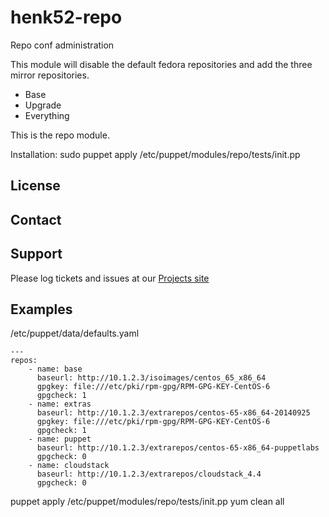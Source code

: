 henk52-repo
===========

Repo conf administration

This module will disable the default fedora repositories and add the three mirror repositories.
 - Base
 - Upgrade
 - Everything

This is the repo module.


Installation:
sudo puppet apply /etc/puppet/modules/repo/tests/init.pp

License
-------


Contact
-------


Support
-------

Please log tickets and issues at our [Projects site](http://projects.example.com)


Examples
--------

/etc/puppet/data/defaults.yaml 
```
---
repos:
    - name: base
      baseurl: http://10.1.2.3/isoimages/centos_65_x86_64
      gpgkey: file:///etc/pki/rpm-gpg/RPM-GPG-KEY-CentOS-6
      gpgcheck: 1
    - name: extras
      baseurl: http://10.1.2.3/extrarepos/centos-65-x86_64-20140925
      gpgkey: file:///etc/pki/rpm-gpg/RPM-GPG-KEY-CentOS-6
      gpgcheck: 1
    - name: puppet
      baseurl: http://10.1.2.3/extrarepos/centos-65-x86_64-puppetlabs
      gpgcheck: 0
    - name: cloudstack 
      baseurl: http://10.1.2.3/extrarepos/cloudstack_4.4
      gpgcheck: 0
```
puppet apply /etc/puppet/modules/repo/tests/init.pp
yum clean all

